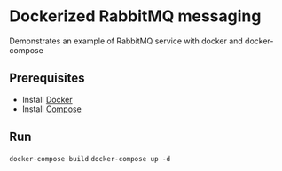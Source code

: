 # Dockerized RabbitMQ messaging

Demonstrates an example of RabbitMQ service with docker and docker-compose

## Prerequisites

- Install [Docker](https://docs.docker.com/installation/)
- Install [Compose](https://docs.docker.com/compose/install/)


## Run

  `docker-compose build`
  `docker-compose up -d`
    
